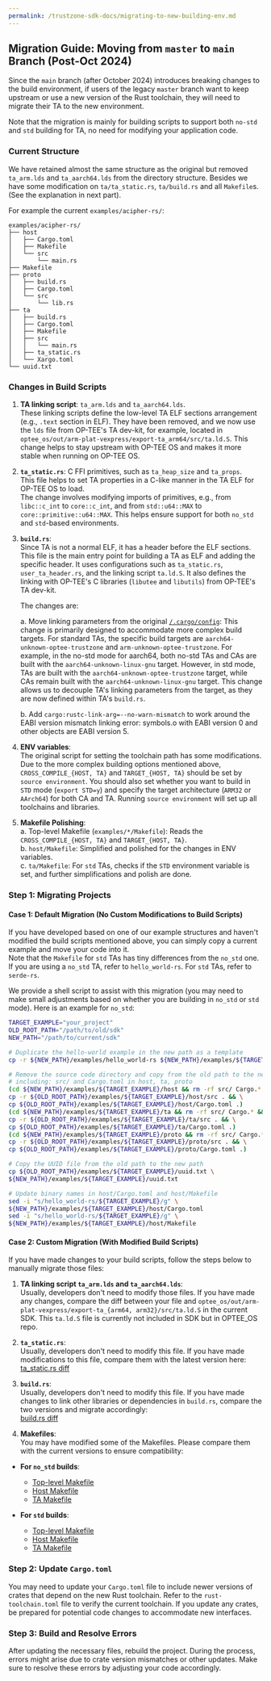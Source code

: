 ```yaml
---
permalink: /trustzone-sdk-docs/migrating-to-new-building-env.md
---
```


## Migration Guide: Moving from `master` to `main` Branch (Post-Oct 2024)

Since the `main` branch (after October 2024) introduces breaking changes 
to the build environment, if users of the legacy `master` branch want to 
keep upstream or use a new version of the Rust toolchain, they will need 
to migrate their TA to the new environment.

Note that the migration is mainly for building scripts to support both 
`no-std` and `std` building for TA, no need for modifying your application 
code.

### Current Structure

We have retained almost the same structure as the original but removed 
`ta_arm.lds` and `ta_aarch64.lds` from the directory structure. Besides 
we have some modification on `ta/ta_static.rs`, `ta/build.rs` and all 
`Makefile`s. (See the explanation in next part). 

For example the current `examples/acipher-rs/`:
```
examples/acipher-rs/
├── host
│   ├── Cargo.toml
│   ├── Makefile
│   └── src
│       └── main.rs
├── Makefile
├── proto
│   ├── build.rs
│   ├── Cargo.toml
│   └── src
│       └── lib.rs
├── ta
│   ├── build.rs
│   ├── Cargo.toml
│   ├── Makefile
│   ├── src
│   │   └── main.rs
│   ├── ta_static.rs
│   └── Xargo.toml
└── uuid.txt
```


### Changes in Build Scripts  

1. **TA linking script**: `ta_arm.lds` and `ta_aarch64.lds`.  
   These linking scripts define the low-level TA ELF sections arrangement 
   (e.g., `.text` section in ELF). They have been removed, and we now use 
   the `lds` file from OP-TEE's TA dev-kit, for example, located in 
   `optee_os/out/arm-plat-vexpress/export-ta_arm64/src/ta.ld.S`. This 
   change helps to stay upstream with OP-TEE OS and makes it more stable 
   when running on OP-TEE OS.

2. **`ta_static.rs`**: C FFI primitives, such as `ta_heap_size` and `ta_props`.  
   This file helps to set TA properties in a C-like manner in the TA ELF 
   for OP-TEE OS to load.  
   The change involves modifying imports of primitives, e.g., from 
   `libc::c_int` to `core::c_int`, and from `std::u64::MAX` to 
   `core::primitive::u64::MAX`. This helps ensure support for both `no_std` 
   and `std`-based environments.

3. **`build.rs`**:   
   Since TA is not a normal ELF, it has a header before the ELF sections.  
   This file is the main entry point for building a TA as ELF and adding 
   the specific header. It uses configurations such as `ta_static.rs`, 
   `user_ta_header.rs`, and the linking script `ta.ld.S`. It also defines 
   the linking with OP-TEE's C libraries (`libutee` and `libutils`) from 
   OP-TEE's TA dev-kit.
   
   The changes are:
   
   a. Move linking parameters from the original 
   [`/.cargo/config`](https://github.com/apache/incubator-teaclave-trustzone-sdk/blob/master/.cargo/config):
	This change is primarily designed to accommodate more complex build targets.
	For standard TAs, the specific build targets are `aarch64-unknown-optee-trustzone` 
	and `arm-unknown-optee-trustzone`.
	For example, in the no-std mode for aarch64, both no-std TAs and CAs are built 
	with the `aarch64-unknown-linux-gnu` target. However, in std mode, TAs are 
	built with the `aarch64-unknown-optee-trustzone` target, while CAs remain 
	built with the `aarch64-unknown-linux-gnu` target.
	This change allows us to decouple TA's linking parameters from the target, as 
	they are now defined within TA's `build.rs`.

   b. Add `cargo:rustc-link-arg=--no-warn-mismatch` to work around 
   the EABI version mismatch linking error: symbols.o with EABI version 0 
   and other objects are EABI version 5.  

5. **ENV variables**:  
   The original script for setting the toolchain path has some modifications. 
   Due to the more complex building options mentioned above, `CROSS_COMPILE_{HOST, TA}` 
   and `TARGET_{HOST, TA}` should be set by `source environment`. 
   You should also set whether you want to build in `STD` mode (`export STD=y`) 
   and specify the target architecture (`ARM32` or `AArch64`) for both CA and TA. 
   Running `source environment` will set up all toolchains and libraries.

6. **Makefile Polishing**:  
   a. Top-level Makefile (`examples/*/Makefile`): Reads the `CROSS_COMPILE_{HOST, TA}` 
   and `TARGET_{HOST, TA}`.  
   b. `host/Makefile`: Simplified and polished for the changes in ENV variables.  
   c. `ta/Makefile`: For `std` TAs, checks if the `STD` environment variable is set, 
   and further simplifications and polish are done.

### Step 1: Migrating Projects

#### Case 1: Default Migration (No Custom Modifications to Build Scripts)
If you have developed based on one of our example structures and haven't 
modified the build scripts mentioned above, you can simply copy a current 
example and move your code into it.  
Note that the `Makefile` for `std` TAs has tiny differences from the `no_std` 
one. If you are using a `no_std` TA, refer to `hello_world-rs`. For `std` TAs, 
refer to `serde-rs`.

We provide a shell script to assist with this migration (you may need to make 
small adjustments based on whether you are building in `no_std` or `std` mode). 
Here is an example for `no_std`:

```bash
TARGET_EXAMPLE="your_project"
OLD_ROOT_PATH="/path/to/old/sdk"
NEW_PATH="/path/to/current/sdk"

# Duplicate the hello-world example in the new path as a template
cp -r ${NEW_PATH}/examples/hello_world-rs ${NEW_PATH}/examples/${TARGET_EXAMPLE}

# Remove the source code directory and copy from the old path to the new path
# including: src/ and Cargo.toml in host, ta, proto
(cd ${NEW_PATH}/examples/${TARGET_EXAMPLE}/host && rm -rf src/ Cargo.* && \
cp -r ${OLD_ROOT_PATH}/examples/${TARGET_EXAMPLE}/host/src . && \
cp ${OLD_ROOT_PATH}/examples/${TARGET_EXAMPLE}/host/Cargo.toml .)
(cd ${NEW_PATH}/examples/${TARGET_EXAMPLE}/ta && rm -rf src/ Cargo.* && \
cp -r ${OLD_ROOT_PATH}/examples/${TARGET_EXAMPLE}/ta/src . && \
cp ${OLD_ROOT_PATH}/examples/${TARGET_EXAMPLE}/ta/Cargo.toml .)
(cd ${NEW_PATH}/examples/${TARGET_EXAMPLE}/proto && rm -rf src/ Cargo.* && \
cp -r ${OLD_ROOT_PATH}/examples/${TARGET_EXAMPLE}/proto/src . && \
cp ${OLD_ROOT_PATH}/examples/${TARGET_EXAMPLE}/proto/Cargo.toml .)

# Copy the UUID file from the old path to the new path
cp ${OLD_ROOT_PATH}/examples/${TARGET_EXAMPLE}/uuid.txt \
${NEW_PATH}/examples/${TARGET_EXAMPLE}/uuid.txt

# Update binary names in host/Cargo.toml and host/Makefile
sed -i "s/hello_world-rs/${TARGET_EXAMPLE}/g" \
${NEW_PATH}/examples/${TARGET_EXAMPLE}/host/Cargo.toml
sed -i "s/hello_world-rs/${TARGET_EXAMPLE}/g" \
${NEW_PATH}/examples/${TARGET_EXAMPLE}/host/Makefile
```

#### Case 2: Custom Migration (With Modified Build Scripts)

If you have made changes to your build scripts, follow the steps below to 
manually migrate those files:

1. **TA linking script `ta_arm.lds` and `ta_aarch64.lds`**:  
	Usually, developers don't need to modify those files. If you have made any
	changes, compare the diff between your file and
	`optee_os/out/arm-plat-vexpress/export-ta_{arm64, arm32}/src/ta.ld.S` in the 
	current SDK.
  This `ta.ld.S` file is currently not included in SDK but in OPTEE_OS repo.

3. **`ta_static.rs`**:  
   Usually, developers don't need to modify this file. If you have made 
   modifications to this file, compare them with the latest version here:  
   [ta_static.rs diff](https://github.com/apache/incubator-teaclave-trustzone-sdk/compare/cd19ac2e1c3cb1a848d5131d4af8138d84be8708..9e3906e9d82f0471e96bf892afe0df37dd90a86e#diff-c0cdd7b28f558bd417069b8e60ed35b70ac1cd01e68e3c0ba6c7311a5a444e22)

4. **`build.rs`**:  
   Usually, developers don't need to modify this file. If you have made
   changes to link other libraries or dependencies in `build.rs`, compare
   the two versions and migrate accordingly:  
   [build.rs diff](https://github.com/apache/incubator-teaclave-trustzone-sdk/compare/cd19ac2e1c3cb1a848d5131d4af8138d84be8708..9e3906e9d82f0471e96bf892afe0df37dd90a86e#diff-c07432a8a8ecbc1f00799a2bd008bd8dcbba9d58fd0a9e5815b835e4ed425e86)

5. **Makefiles**:  
You may have modified some of the Makefiles. Please compare them 
with the current versions to ensure compatibility:

- **For `no_std` builds**:  
   - [Top-level Makefile](https://github.com/apache/incubator-teaclave-trustzone-sdk/compare/cd19ac2e1c3cb1a848d5131d4af8138d84be8708..dc1523cbcf6c716213854d9a16d39b8d498a9bb6#diff-df315bfec3c0b8e84c64b31e4450660ea66c33aa833f5b1b9d76250481c15887)  
   - [Host Makefile](https://github.com/apache/incubator-teaclave-trustzone-sdk/compare/cd19ac2e1c3cb1a848d5131d4af8138d84be8708..dc1523cbcf6c716213854d9a16d39b8d498a9bb6#diff-96468cc392cceb21806dbfb2dd24007d772f19992955ed81c4979a45f753378a)  
   - [TA Makefile](https://github.com/apache/incubator-teaclave-trustzone-sdk/compare/cd19ac2e1c3cb1a848d5131d4af8138d84be8708..dc1523cbcf6c716213854d9a16d39b8d498a9bb6#diff-29c530c8f83308f34fae9b3516015f07fa80c1b879cc9a8834c4dfaa497af1a5)

- **For `std` builds**:  
   - [Top-level Makefile](https://github.com/apache/incubator-teaclave-trustzone-sdk/compare/cd19ac2e1c3cb1a848d5131d4af8138d84be8708..dc1523cbcf6c716213854d9a16d39b8d498a9bb6#diff-15685120d44f0ca4ea11ac90799a621f19378cebf5b018792ebc25bee68c3824)  
   - [Host Makefile](https://github.com/apache/incubator-teaclave-trustzone-sdk/compare/cd19ac2e1c3cb1a848d5131d4af8138d84be8708..dc1523cbcf6c716213854d9a16d39b8d498a9bb6#diff-dfb3cbc25e6b4bad652b716b9d051c9fb7c45d2d8303caa936666774c49a624a)  
   - [TA Makefile](https://github.com/apache/incubator-teaclave-trustzone-sdk/compare/cd19ac2e1c3cb1a848d5131d4af8138d84be8708..dc1523cbcf6c716213854d9a16d39b8d498a9bb6#diff-e0618a8a49e0ac65dd1acd48a0108c280a3821bcfb233f46f4baa56c77369001)

### Step 2: **Update `Cargo.toml`**  
You may need to update your `Cargo.toml` file to include newer 
versions of crates that depend on the new Rust toolchain. Refer to 
the `rust-toolchain.toml` file to verify the current toolchain. If 
you update any crates, be prepared for potential code changes to 
accommodate new interfaces.

### Step 3: **Build and Resolve Errors**  
After updating the necessary files, rebuild the project. During the 
process, errors might arise due to crate version mismatches or 
other updates. Make sure to resolve these errors by adjusting your 
code accordingly.
